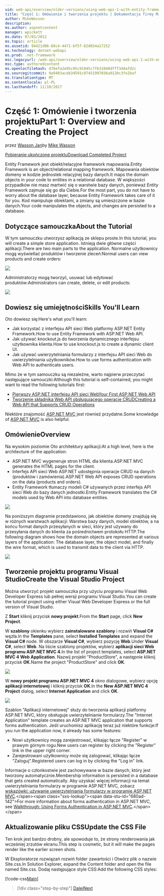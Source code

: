 ```yaml
---
uid: web-api/overview/older-versions/using-web-api-1-with-entity-framework-5/using-web-api-with-entity-framework-part-1
title: "Część 1: Omówienie i tworzenia projektu | Dokumentacja firmy Microsoft"
author: MikeWasson
description: 
ms.author: aspnetcontent
manager: wpickett
ms.date: 07/03/2012
ms.topic: article
ms.assetid: 94421d86-68c4-4471-bf5f-82d654a17252
ms.technology: dotnet-webapi
ms.prod: .net-framework
msc.legacyurl: /web-api/overview/older-versions/using-web-api-1-with-entity-framework-5/using-web-api-with-entity-framework-part-1
msc.type: authoredcontent
ms.openlocfilehash: d76efa2e95c95c91045c7f631040dfff3d4afd2c
ms.sourcegitcommit: 9a9483aceb34591c97451997036a9120c3fe2baf
ms.translationtype: MT
ms.contentlocale: pl-PL
ms.lasthandoff: 11/10/2017
---
```

<a name="part-1-overview-and-creating-the-project"></a><span data-ttu-id="680ad-102">Część 1: Omówienie i tworzenia projektu</span><span class="sxs-lookup"><span data-stu-id="680ad-102">Part 1: Overview and Creating the Project</span></span>
====================
<span data-ttu-id="680ad-103">przez [Wasson Jan](https://github.com/MikeWasson)</span><span class="sxs-lookup"><span data-stu-id="680ad-103">by [Mike Wasson](https://github.com/MikeWasson)</span></span>

[<span data-ttu-id="680ad-104">Pobieranie ukończone projektu</span><span class="sxs-lookup"><span data-stu-id="680ad-104">Download Completed Project</span></span>](http://code.msdn.microsoft.com/ASP-NET-Web-API-with-afa30545)

<span data-ttu-id="680ad-105">Entity Framework jest obiekt/relacyjne framework mapowania.</span><span class="sxs-lookup"><span data-stu-id="680ad-105">Entity Framework is an object/relational mapping framework.</span></span> <span data-ttu-id="680ad-106">Mapowania obiektów domeny w kodzie jednostek relacyjnej bazy danych.</span><span class="sxs-lookup"><span data-stu-id="680ad-106">It maps the domain objects in your code to entities in a relational database.</span></span> <span data-ttu-id="680ad-107">W większości przypadków nie masz martwić się o warstwie bazy danych, ponieważ Entity Framework zajmuje się go dla Ciebie.</span><span class="sxs-lookup"><span data-stu-id="680ad-107">For the most part, you do not have to worry about the database layer, because Entity Framework takes care of it for you.</span></span> <span data-ttu-id="680ad-108">Kod manipuluje obiektami, a zmiany są umieszczone w bazie danych.</span><span class="sxs-lookup"><span data-stu-id="680ad-108">Your code manipulates the objects, and changes are persisted to a database.</span></span>

## <a name="about-the-tutorial"></a><span data-ttu-id="680ad-109">Dotyczące samouczka</span><span class="sxs-lookup"><span data-stu-id="680ad-109">About the Tutorial</span></span>

<span data-ttu-id="680ad-110">W tym samouczku utworzysz aplikacją ze sklepu proste.</span><span class="sxs-lookup"><span data-stu-id="680ad-110">In this tutorial, you will create a simple store application.</span></span> <span data-ttu-id="680ad-111">Istnieją dwie główne części aplikacji.</span><span class="sxs-lookup"><span data-stu-id="680ad-111">There are two main parts to the application.</span></span> <span data-ttu-id="680ad-112">Normalne użytkownicy mogą wyświetlać produktów i tworzenie zleceń:</span><span class="sxs-lookup"><span data-stu-id="680ad-112">Normal users can view products and create orders:</span></span>

![](using-web-api-with-entity-framework-part-1/_static/image1.png)

<span data-ttu-id="680ad-113">Administratorzy mogą tworzyć, usuwać lub edytować produktów:</span><span class="sxs-lookup"><span data-stu-id="680ad-113">Administrators can create, delete, or edit products:</span></span>

![](using-web-api-with-entity-framework-part-1/_static/image2.png)

## <a name="skills-youll-learn"></a><span data-ttu-id="680ad-114">Dowiesz się umiejętności</span><span class="sxs-lookup"><span data-stu-id="680ad-114">Skills You'll Learn</span></span>

<span data-ttu-id="680ad-115">Oto dowiesz się:</span><span class="sxs-lookup"><span data-stu-id="680ad-115">Here's what you'll learn:</span></span>

- <span data-ttu-id="680ad-116">Jak korzystać z interfejsu API sieci Web platformy ASP.NET Entity Framework.</span><span class="sxs-lookup"><span data-stu-id="680ad-116">How to use Entity Framework with ASP.NET Web API.</span></span>
- <span data-ttu-id="680ad-117">Jak używać knockout.js do tworzenia dynamicznego interfejsu użytkownika klienta.</span><span class="sxs-lookup"><span data-stu-id="680ad-117">How to use knockout.js to create a dynamic client UI.</span></span>
- <span data-ttu-id="680ad-118">Jak używać uwierzytelniania formularzy z interfejsu API sieci Web do uwierzytelniania użytkowników.</span><span class="sxs-lookup"><span data-stu-id="680ad-118">How to use forms authentication with Web API to authenticate users.</span></span>

<span data-ttu-id="680ad-119">Mimo że w tym samouczku są niezależne, warto najpierw przeczytać następujące samouczki:</span><span class="sxs-lookup"><span data-stu-id="680ad-119">Although this tutorial is self-contained, you might want to read the following tutorials first:</span></span>

- [<span data-ttu-id="680ad-120">Pierwszy ASP.NET interfejsu API sieci Web</span><span class="sxs-lookup"><span data-stu-id="680ad-120">Your First ASP.NET Web API</span></span>](../../getting-started-with-aspnet-web-api/tutorial-your-first-web-api.md)
- [<span data-ttu-id="680ad-121">Tworzenie składnika Web API obsługującego operacje CRUD</span><span class="sxs-lookup"><span data-stu-id="680ad-121">Creating a Web API that Supports CRUD Operations</span></span>](../creating-a-web-api-that-supports-crud-operations.md)

<span data-ttu-id="680ad-122">Niektóre znajomość [ASP.NET MVC](../../../../mvc/index.md) jest również przydatne.</span><span class="sxs-lookup"><span data-stu-id="680ad-122">Some knowledge of [ASP.NET MVC](../../../../mvc/index.md) is also helpful.</span></span>

## <a name="overview"></a><span data-ttu-id="680ad-123">Omówienie</span><span class="sxs-lookup"><span data-stu-id="680ad-123">Overview</span></span>

<span data-ttu-id="680ad-124">Na wysokim poziomie Oto architektury aplikacji:</span><span class="sxs-lookup"><span data-stu-id="680ad-124">At a high level, here is the architecture of the application:</span></span>

- <span data-ttu-id="680ad-125">ASP.NET MVC wygeneruje stron HTML dla klienta.</span><span class="sxs-lookup"><span data-stu-id="680ad-125">ASP.NET MVC generates the HTML pages for the client.</span></span>
- <span data-ttu-id="680ad-126">Interfejs API sieci Web ASP.NET udostępnia operacje CRUD na danych (produktów i zamówienia).</span><span class="sxs-lookup"><span data-stu-id="680ad-126">ASP.NET Web API exposes CRUD operations on the data (products and orders).</span></span>
- <span data-ttu-id="680ad-127">Entity Framework tłumaczy modeli C# używanych przez interfejs API sieci Web do bazy danych jednostki.</span><span class="sxs-lookup"><span data-stu-id="680ad-127">Entity Framework translates the C# models used by Web API into database entities.</span></span>

![](using-web-api-with-entity-framework-part-1/_static/image3.png)

<span data-ttu-id="680ad-128">Na poniższym diagramie przedstawiono, jak obiektów domeny znajdują się w różnych warstwach aplikacji: Warstwa bazy danych, model obiektów, a na końcu format danych przesyłanych w sieci, który jest używany do przesyłania danych do klienta za pośrednictwem protokołu HTTP.</span><span class="sxs-lookup"><span data-stu-id="680ad-128">The following diagram shows how the domain objects are represented at various layers of the application: The database layer, the object model, and finally the wire format, which is used to transmit data to the client via HTTP.</span></span>

![](using-web-api-with-entity-framework-part-1/_static/image4.png)

## <a name="create-the-visual-studio-project"></a><span data-ttu-id="680ad-129">Tworzenie projektu programu Visual Studio</span><span class="sxs-lookup"><span data-stu-id="680ad-129">Create the Visual Studio Project</span></span>

<span data-ttu-id="680ad-130">Można utworzyć projekt samouczka przy użyciu programu Visual Web Developer Express lub pełnej wersji programu Visual Studio.</span><span class="sxs-lookup"><span data-stu-id="680ad-130">You can create the tutorial project using either Visual Web Developer Express or the full version of Visual Studio.</span></span>

<span data-ttu-id="680ad-131">Z **Start** kliknij przycisk **nowy projekt**.</span><span class="sxs-lookup"><span data-stu-id="680ad-131">From the **Start** page, click **New Project**.</span></span>

<span data-ttu-id="680ad-132">W **szablony** okienku wybierz **zainstalowane szablony** i rozwiń **Visual C#** węzła.</span><span class="sxs-lookup"><span data-stu-id="680ad-132">In the **Templates** pane, select **Installed Templates** and expand the **Visual C#** node.</span></span> <span data-ttu-id="680ad-133">W obszarze **Visual C#**, wybierz pozycję **Web**.</span><span class="sxs-lookup"><span data-stu-id="680ad-133">Under **Visual C#**, select **Web**.</span></span> <span data-ttu-id="680ad-134">Na liście szablony projektów, wybierz **aplikacji sieci Web programu ASP.NET MVC 4**.</span><span class="sxs-lookup"><span data-stu-id="680ad-134">In the list of project templates, select **ASP.NET MVC 4 Web Application**.</span></span> <span data-ttu-id="680ad-135">Nazwij projekt "ProductStore", a następnie kliknij przycisk **OK**.</span><span class="sxs-lookup"><span data-stu-id="680ad-135">Name the project "ProductStore" and click **OK**.</span></span>

![](using-web-api-with-entity-framework-part-1/_static/image5.png)

<span data-ttu-id="680ad-136">W **nowy projekt programu ASP.NET MVC 4** okno dialogowe, wybierz opcję **aplikacji internetowej** i kliknij przycisk **OK**.</span><span class="sxs-lookup"><span data-stu-id="680ad-136">In the **New ASP.NET MVC 4 Project** dialog, select **Internet Application** and click **OK**.</span></span>

![](using-web-api-with-entity-framework-part-1/_static/image6.png)

<span data-ttu-id="680ad-137">Szablon "Aplikacji internetowej" służy do tworzenia aplikacji platformy ASP.NET MVC, który obsługuje uwierzytelnianie formularzy.</span><span class="sxs-lookup"><span data-stu-id="680ad-137">The "Internet Application" template creates an ASP.NET MVC application that supports forms authentication.</span></span> <span data-ttu-id="680ad-138">Jeśli uruchomisz aplikację teraz już niektóre funkcje:</span><span class="sxs-lookup"><span data-stu-id="680ad-138">If you run the application now, it already has some features:</span></span>

- <span data-ttu-id="680ad-139">Nowi użytkownicy mogą zarejestrować, klikając łącze "Register" w prawym górnym rogu.</span><span class="sxs-lookup"><span data-stu-id="680ad-139">New users can register by clicking the "Register" link in the upper right corner.</span></span>
- <span data-ttu-id="680ad-140">Zarejestrowani użytkownicy może się zalogować, klikając łącze "Zaloguj".</span><span class="sxs-lookup"><span data-stu-id="680ad-140">Registered users can log in by clicking the "Log in" link.</span></span>

<span data-ttu-id="680ad-141">Informacje o członkostwie jest zachowywane w bazie danych, który jest tworzony automatycznie.</span><span class="sxs-lookup"><span data-stu-id="680ad-141">Membership information is persisted in a database that gets created automatically.</span></span> <span data-ttu-id="680ad-142">Aby uzyskać więcej informacji na temat uwierzytelniania formularzy w programie ASP.NET MVC, zobacz [wskazówki: używanie uwierzytelniania formularzy w programie ASP.NET MVC](https://msdn.microsoft.com/en-us/library/ff398049(VS.98).aspx).</span><span class="sxs-lookup"><span data-stu-id="680ad-142">For more information about forms authentication in ASP.NET MVC, see [Walkthrough: Using Forms Authentication in ASP.NET MVC](https://msdn.microsoft.com/en-us/library/ff398049(VS.98).aspx).</span></span>

## <a name="update-the-css-file"></a><span data-ttu-id="680ad-143">Aktualizowanie pliku CSS</span><span class="sxs-lookup"><span data-stu-id="680ad-143">Update the CSS File</span></span>

<span data-ttu-id="680ad-144">Ten krok jest bardzo drobny, ale spowoduje to, że strony renderowania jak wcześniej zrzutów ekranu.</span><span class="sxs-lookup"><span data-stu-id="680ad-144">This step is cosmetic, but it will make the pages render like the earlier screen shots.</span></span>

<span data-ttu-id="680ad-145">W Eksploratorze rozwiązań rozwiń folder zawartości i Otwórz plik o nazwie Site.css.</span><span class="sxs-lookup"><span data-stu-id="680ad-145">In Solution Explorer, expand the Content folder and open the file named Site.css.</span></span> <span data-ttu-id="680ad-146">Dodaj następujące style CSS:</span><span class="sxs-lookup"><span data-stu-id="680ad-146">Add the following CSS styles:</span></span>

[!code-css[Main](using-web-api-with-entity-framework-part-1/samples/sample1.css)]

>[!div class="step-by-step"]
[<span data-ttu-id="680ad-147">Dalej</span><span class="sxs-lookup"><span data-stu-id="680ad-147">Next</span></span>](using-web-api-with-entity-framework-part-2.md)
